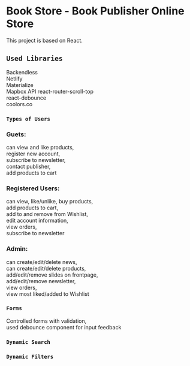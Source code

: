 # Book Store - Book Publisher Online Store

This project is based on React.

## `Used Libraries`

Backendless\
Netlify\
Materialize\
Mapbox API
react-router-scroll-top\
react-debounce\
coolors.co

### `Types of Users`

### Guets: 
can view and like products,\
register new account,\
subscribe to newsletter,\
contact publisher,\
add products to cart

### Registered Users:
can view, like/unlike, buy products,\
add products to cart,\
add to and remove from Wishlist,\
edit account information,\
view orders,\
subscribe to newsletter

### Admin:
can create/edit/delete news,\
can create/edit/delete products,\
add/edit/remove slides on frontpage,\
add/edit/remove newsletter,\
view orders,\
view most liked/added to Wishlist

### `Forms`

Controlled forms with validation,\
used debounce component for input feedback

### `Dynamic Search`

### `Dynamic Filters`